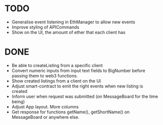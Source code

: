 # TODO

* Generalise event listening in EthManager to allow new events
* Improve styling of APICommands
* Show on the UI, the amount of ether that each client has


# DONE

* Be able to createListing from a specific client
* Convert numeric inputs from input text fields to BigNumber before passing them to web3 functions.
* Show created listings from a client on the UI
* Adjust smart-contract to emit the right events when new listing is created
* Inform user when request was submitted (on MessageBoard for the time being)
* Adjust App layout. More columns
* Get response for functions getName(), getShortName() on MessageBoard or anywhere else.

